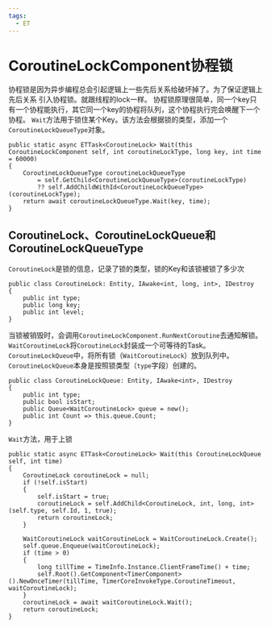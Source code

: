 ```yaml
---
tags:
  - ET
---
```

# CoroutineLockComponent协程锁
协程锁是因为异步编程总会引起逻辑上一些先后关系给破坏掉了。为了保证逻辑上先后关系 引入协程锁。就跟线程的lock一样。
协程锁原理很简单，同一个key只有一个协程能执行，其它同一个key的协程将队列，这个协程执行完会唤醒下一个协程。
`Wait`方法用于锁住某个Key。该方法会根据锁的类型，添加一个`CoroutineLockQueueType`对象。
```CSharp
public static async ETTask<CoroutineLock> Wait(this CoroutineLockComponent self, int coroutineLockType, long key, int time = 60000)
{
    CoroutineLockQueueType coroutineLockQueueType 
        = self.GetChild<CoroutineLockQueueType>(coroutineLockType) 
        ?? self.AddChildWithId<CoroutineLockQueueType>(coroutineLockType);
    return await coroutineLockQueueType.Wait(key, time);
}
```
## CoroutineLock、CoroutineLockQueue和CoroutineLockQueueType
`CoroutineLock`是锁的信息，记录了锁的类型，锁的Key和该锁被锁了多少次
```CSharp
public class CoroutineLock: Entity, IAwake<int, long, int>, IDestroy
{
    public int type;
    public long key;
    public int level;
}
```
当锁被销毁时，会调用`CoroutineLockComponent.RunNextCoroutine`去通知解锁。`WaitCoroutineLock`将`CoroutineLock`封装成一个可等待的Task。
`CoroutineLockQueue`中，将所有锁（`WaitCoroutineLock`）放到队列中。`CoroutineLockQueue`本身是按照锁类型（`type`字段）创建的。
```CSharp
public class CoroutineLockQueue: Entity, IAwake<int>, IDestroy
{
    public int type;
    public bool isStart;
    public Queue<WaitCoroutineLock> queue = new();
    public int Count => this.queue.Count;
}
```
`Wait`方法，用于上锁
```CSharp
public static async ETTask<CoroutineLock> Wait(this CoroutineLockQueue self, int time)
{
    CoroutineLock coroutineLock = null;
    if (!self.isStart)
    {
        self.isStart = true;
        coroutineLock = self.AddChild<CoroutineLock, int, long, int>(self.type, self.Id, 1, true);
        return coroutineLock;
    }

    WaitCoroutineLock waitCoroutineLock = WaitCoroutineLock.Create();
    self.queue.Enqueue(waitCoroutineLock);
    if (time > 0)
    {
        long tillTime = TimeInfo.Instance.ClientFrameTime() + time;
        self.Root().GetComponent<TimerComponent>().NewOnceTimer(tillTime, TimerCoreInvokeType.CoroutineTimeout, waitCoroutineLock);
    }
    coroutineLock = await waitCoroutineLock.Wait();
    return coroutineLock;
}
```